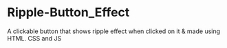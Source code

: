 # Ripple-Button_Effect
A clickable button that shows ripple effect when clicked on it &amp; made using HTML. CSS and JS
